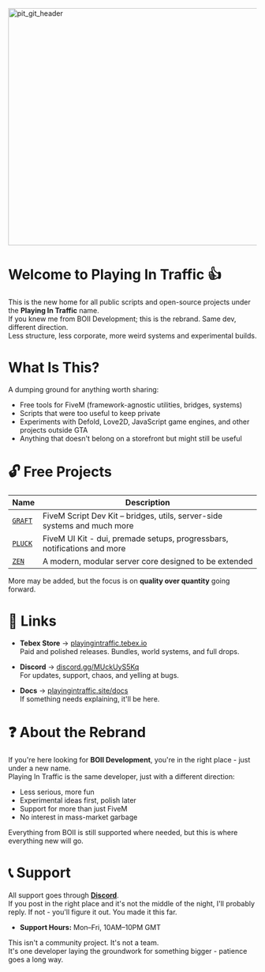 <img width="1990" height="480" alt="pit_git_header" src="https://github.com/user-attachments/assets/0484884c-aa48-4b90-9074-680c1ac9d57f" />

# Welcome to Playing In Traffic 👍

This is the new home for all public scripts and open-source projects under the **Playing In Traffic** name.  
If you knew me from BOII Development; this is the rebrand. Same dev, different direction.  
Less structure, less corporate, more weird systems and experimental builds.

# What Is This?

A dumping ground for anything worth sharing:

- Free tools for FiveM (framework-agnostic utilities, bridges, systems)
- Scripts that were too useful to keep private
- Experiments with Defold, Love2D, JavaScript game engines, and other projects outside GTA
- Anything that doesn't belong on a storefront but might still be useful

# 🔓 Free Projects

| Name | Description |
|------|-------------|
| [`GRAFT`](https://github.com/playingintraffic/graft) | FiveM Script Dev Kit – bridges, utils, server-side systems and much more |
| [`PLUCK`](https://github.com/playingintraffic/pluck) | FiveM UI Kit - dui, premade setups, progressbars, notifications and more |
| [`ZEN`](https://github.com/playingintraffic/zen) | A modern, modular server core designed to be extended |

More may be added, but the focus is on **quality over quantity** going forward.

# 🔗 Links

- **Tebex Store** → [playingintraffic.tebex.io](https://playingintraffic.tebex.io)  
  Paid and polished releases. Bundles, world systems, and full drops.

- **Discord** → [discord.gg/MUckUyS5Kq](https://discord.gg/MUckUyS5Kq)  
  For updates, support, chaos, and yelling at bugs.

- **Docs** → [playingintraffic.site/docs](https://playingintraffic.site/docs)  
  If something needs explaining, it'll be here.

# ❓ About the Rebrand

If you're here looking for **BOII Development**, you're in the right place - just under a new name.  
Playing In Traffic is the same developer, just with a different direction:

- Less serious, more fun
- Experimental ideas first, polish later
- Support for more than just FiveM
- No interest in mass-market garbage

Everything from BOII is still supported where needed, but this is where everything new will go.

# 📞 Support

All support goes through **[Discord](https://discord.gg/MUckUyS5Kq)**.  
If you post in the right place and it's not the middle of the night, I'll probably reply. If not - you'll figure it out. You made it this far.

- **Support Hours:** Mon–Fri, 10AM–10PM GMT

This isn't a community project. It's not a team.  
It's one developer laying the groundwork for something bigger - patience goes a long way.
